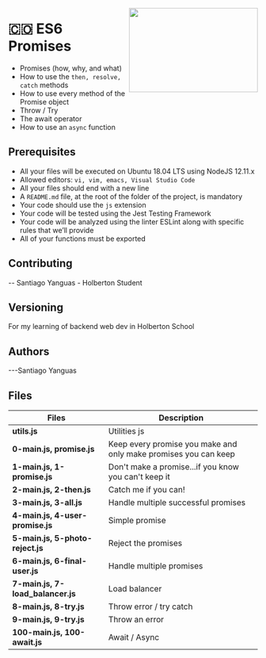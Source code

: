 <p>
<img width="260" height="170" src="https://www.flaticon.com/svg/static/icons/svg/3352/3352382.svg" align="right" >
</p>

# :colombia: ES6 Promises

- Promises (how, why, and what)
- How to use the `then, resolve, catch` methods
- How to use every method of the Promise object
- Throw / Try
- The await operator
- How to use an `async` function

## Prerequisites

- All your files will be executed on Ubuntu 18.04 LTS using NodeJS 12.11.x
- Allowed editors: `vi, vim, emacs, Visual Studio Code`
- All your files should end with a new line
- A `README.md` file, at the root of the folder of the project, is mandatory
- Your code should use the `js` extension
- Your code will be tested using the Jest Testing Framework
- Your code will be analyzed using the linter ESLint along with specific rules that we’ll provide
- All of your functions must be exported

## Contributing

-- Santiago Yanguas - Holberton Student

## Versioning

For my learning of backend web dev in Holberton School

## Authors

---Santiago Yanguas

## Files

| Files                             | Description                                                     |
| --------------------------------- | --------------------------------------------------------------- |
| **utils.js**                      | Utilities js                                                    |
| **0-main.js, promise.js**         | Keep every promise you make and only make promises you can keep |
| **1-main.js, 1-promise.js**       | Don't make a promise...if you know you can't keep it            |
| **2-main.js, 2-then.js**          | Catch me if you can!                                            |
| **3-main.js, 3-all.js**           | Handle multiple successful promises                             |
| **4-main.js, 4-user-promise.js**  | Simple promise                                                  |
| **5-main.js, 5-photo-reject.js**  | Reject the promises                                             |
| **6-main.js, 6-final-user.js**    | Handle multiple promises                                        |
| **7-main.js, 7-load_balancer.js** | Load balancer                                                   |
| **8-main.js, 8-try.js**           | Throw error / try catch                                         |
| **9-main.js, 9-try.js**           | Throw an error                                                  |
| **100-main.js, 100-await.js**     | Await / Async                                                   |